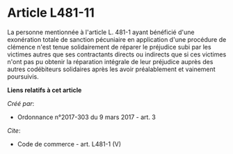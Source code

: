 # Article L481-11

La personne mentionnée à l'article L. 481-1 ayant bénéficié d'une exonération totale de sanction pécuniaire en application
d'une procédure de clémence n'est tenue solidairement de réparer le préjudice subi par les victimes autres que ses
contractants directs ou indirects que si ces victimes n'ont pas pu obtenir la réparation intégrale de leur préjudice auprès
des autres codébiteurs solidaires après les avoir préalablement et vainement poursuivis.

**Liens relatifs à cet article**

_Créé par_:

  - Ordonnance n°2017-303 du 9 mars 2017 - art. 3

_Cite_:

  - Code de commerce - art. L481-1 (V)
